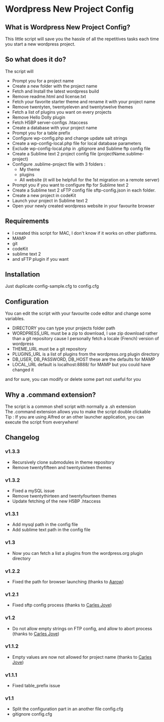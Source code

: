 Wordpress New Project Config
====================

## What is Wordpress New Project Config?
This little script will save you the hassle of all the repetitives tasks each time you start a new wordpress project.

## So what does it do?
The script will
- Prompt you for a project name
- Create a new folder with the project name
- Fetch and Install the latest wordpress build
- Remove readme.html and license.txt
- Fetch your favorite starter theme and rename it with your project name
- Remove twentyten, twentyeleven and twentytwelve themes
- Fetch a list of plugins you want on every projects
- Remove Hello Dolly plugin
- Fetch H5BP server-configs .htaccess
- Create a database with your project name
- Prompt you for a table prefix
- Configure wp-config.php and change update salt strings
- Create a wp-config-local.php file for local database parameters 
- Exclude wp-config-local.php in .gitignore and Sublime ftp config file 
- Create a Sublime text 2 project config file (projectName.sublime-project)
- Configure .sublime-project file with 3 folders : 
	- My theme
	- plugins
	- All website (it will be helpfull for the 1st migration on a remote server)
- Prompt you if you want to configure ftp for Sublime text 2
- Create a Sublime text 2 sFTP config file sftp-config.json in each folder.
- Create a new project in codeKit 
- Launch your project in Sublime text 2
- Open your newly created wordpress website in your favourite browser

## Requirements
- I created this script for MAC, I don't know if it works on other platforms.
- MAMP
- git
- codeKit
- sublime text 2
- and sFTP plugin if you want

## Installation
Just duplicate config-sample.cfg to config.cfg

## Configuration
You can edit the script with your favourite code editor and change some variables.
- DIRECTORY you can type your projects folder path
- WORDPRESS_URL must be a zip to download, I use zip download rather than a git repository cause I personally fetch a locale (French) version of wordpress 
- THEME_URL must be a git repository
- PLUGINS_URL is a list of plugins from the wordpress.org plugin directory
- DB_USER, DB_PASSWORD, DB_HOST these are the defaults for MAMP
- LOCAL_URL default is localhost:8888/ for MAMP but you could have changed it

and for sure, you can modify or delete some part not useful for you

## Why a .command extension?
The script is a common shell script with normally a .sh extension  
The .command extension allows you to make the script double clickable  
Tip : If you are using Alfred or an other launcher application, you can execute the script from everywhere! 

## Changelog

### v1.3.3
- Recursively clone submodules in theme repository
- Remove twentyfifteen and twentysixteen themes

### v1.3.2
- Fixed a mySQL issue
- Remove twentythirteen and twentyfourteen themes
- Update fetching of the new H5BP .htaccess

### v1.3.1
- Add mysql path in the config file 
- Add sublime text path in the config file

### v1.3
- Now you can fetch a list a plugins from the wordpress.org plugin directory

### v1.2.2
- Fixed the path for browser launching (thanks to <a href="https://github.com/aarow" >Aarow</a>)

### v1.2.1
- Fixed sftp config process (thanks to <a href="https://github.com/carlesjove" >Carles Jove</a>)

### v1.2
- Do not allow empty strings on FTP config, and allow to abort process (thanks to <a href="https://github.com/carlesjove" >Carles Jove</a>)

### v1.1.2
- Empty values are now not allowed for project name (thanks to <a href="https://github.com/carlesjove" >Carles Jove</a>)

### v1.1.1
- Fixed table_prefix issue

### v1.1
- Split the configuration part in an another file config.cfg
- gitignore config.cfg
